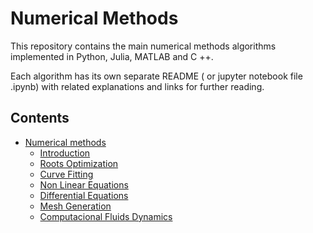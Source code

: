 # Numerical Methods

This repository contains the main numerical methods algorithms 
implemented in Python, Julia, MATLAB and C ++.

Each algorithm has its own separate README ( or jupyter notebook file .ipynb)
with related explanations and links for further reading.

## Contents

<!-- toc -->
* [Numerical methods](https://github.com/joaomh/numerical-methods)
    * [Introduction](https://github.com/joaomh/numerical-methods/blob/master/src/01_intro/intro.ipynb)
    * [Roots Optimization]()
    * [Curve Fitting]()
    * [Non Linear Equations]()
    * [Differential Equations]()
    * [Mesh Generation]()
    * [Computacional Fluids Dynamics]()